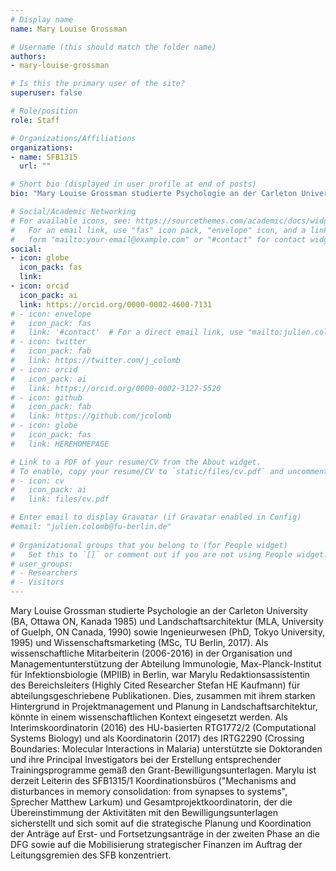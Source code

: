 ```yaml
---
# Display name
name: Mary Louise Grossman

# Username (this should match the folder name)
authors:
- mary-louise-grossman

# Is this the primary user of the site?
superuser: false

# Role/position
role: Staff

# Organizations/Affiliations
organizations:
- name: SFB1315
  url: ""

# Short bio (displayed in user profile at end of posts)
bio: "Mary Louise Grossman studierte Psychologie an der Carleton University (BA, Ottawa ON, Kanada 1985) und Landschaftsarchitektur (MLA, University of Guelph, ON Canada, 1990) sowie Ingenieurwesen (PhD, Tokyo University, 1995) und Wissenschaftsmarketing (MSc, TU Berlin, 2017). Als wissenschaftliche Mitarbeiterin (2006-2016) in der Organisation und Managementunterstützung der Abteilung Immunologie, Max-Planck-Institut für Infektionsbiologie (MPIIB) in Berlin, war Marylu Redaktionsassistentin des Bereichsleiters (Highly Cited Researcher Stefan HE Kaufmann) für abteilungsgeschriebene Publikationen. Dies, zusammen mit ihrem starken Hintergrund in Projektmanagement und Planung in Landschaftsarchitektur, könnte in einem wissenschaftlichen Kontext eingesetzt werden. Als Interimskoordinatorin (2016) des HU-basierten RTG1772/2 (Computational Systems Biology) und als Koordinatorin (2017) des IRTG2290 (Crossing Boundaries: Molecular Interactions in Malaria) unterstützte sie Doktoranden und ihre Principal Investigators bei der Erstellung entsprechender Trainingsprogramme gemäß den Grant-Bewilligungsunterlagen. Marylu ist derzeit Leiterin des  SFB1315/1 Koordinationsbüros ('Mechanisms and disturbances in memory consolidation: from synapses to systems', Sprecher Matthew Larkum) und Gesamtprojektkoordinatorin, der die Übereinstimmung der Aktivitäten mit den Bewilligungsunterlagen sicherstellt und sich somit auf die strategische Planung und Koordination der Anträge auf Erst- und Fortsetzungsanträge in der zweiten Phase an die DFG sowie auf die Mobilisierung strategischer Finanzen im Auftrag der Leitungsgremien des SFB konzentriert."

# Social/Academic Networking
# For available icons, see: https://sourcethemes.com/academic/docs/widgets/#icons
#   For an email link, use "fas" icon pack, "envelope" icon, and a link in the
#   form "mailto:your-email@example.com" or "#contact" for contact widget.
social:
- icon: globe 
  icon_pack: fas 
  link: 
- icon: orcid 
  icon_pack: ai 
  link: https://orcid.org/0000-0002-4600-7131
# - icon: envelope
#   icon_pack: fas
#   link: '#contact'  # For a direct email link, use "mailto:julien.colomb@fu-berlin.de".
# - icon: twitter
#   icon_pack: fab
#   link: https://twitter.com/j_colomb
# - icon: orcid
#   icon_pack: ai
#   link: https://orcid.org/0000-0002-3127-5520
# - icon: github
#   icon_pack: fab
#   link: https://github.com/jcolomb
# - icon: globe
#   icon_pack: fas
#   link: HEREHOMEPAGE  

# Link to a PDF of your resume/CV from the About widget.
# To enable, copy your resume/CV to `static/files/cv.pdf` and uncomment the lines below.  
# - icon: cv
#   icon_pack: ai
#   link: files/cv.pdf

# Enter email to display Gravatar (if Gravatar enabled in Config)
#email: "julien.colomb@fu-berlin.de"
  
# Organizational groups that you belong to (for People widget)
#   Set this to `[]` or comment out if you are not using People widget.  
# user_groups:
# - Researchers
# - Visitors
---
```


Mary Louise Grossman studierte Psychologie an der Carleton University (BA, Ottawa ON, Kanada 1985) und Landschaftsarchitektur (MLA, University of Guelph, ON Canada, 1990) sowie Ingenieurwesen (PhD, Tokyo University, 1995) und Wissenschaftsmarketing (MSc, TU Berlin, 2017). Als wissenschaftliche Mitarbeiterin (2006-2016) in der Organisation und Managementunterstützung der Abteilung Immunologie, Max-Planck-Institut für Infektionsbiologie (MPIIB) in Berlin, war Marylu Redaktionsassistentin des Bereichsleiters (Highly Cited Researcher Stefan HE Kaufmann) für abteilungsgeschriebene Publikationen. Dies, zusammen mit ihrem starken Hintergrund in Projektmanagement und Planung in Landschaftsarchitektur, könnte in einem wissenschaftlichen Kontext eingesetzt werden. Als Interimskoordinatorin (2016) des HU-basierten RTG1772/2 (Computational Systems Biology) und als Koordinatorin (2017) des IRTG2290 (Crossing Boundaries: Molecular Interactions in Malaria) unterstützte sie Doktoranden und ihre Principal Investigators bei der Erstellung entsprechender Trainingsprogramme gemäß den Grant-Bewilligungsunterlagen. Marylu ist derzeit Leiterin des  SFB1315/1 Koordinationsbüros ("Mechanisms and disturbances in memory consolidation: from synapses to systems", Sprecher Matthew Larkum) und Gesamtprojektkoordinatorin, der die Übereinstimmung der Aktivitäten mit den Bewilligungsunterlagen sicherstellt und sich somit auf die strategische Planung und Koordination der Anträge auf Erst- und Fortsetzungsanträge in der zweiten Phase an die DFG sowie auf die Mobilisierung strategischer Finanzen im Auftrag der Leitungsgremien des SFB konzentriert.
